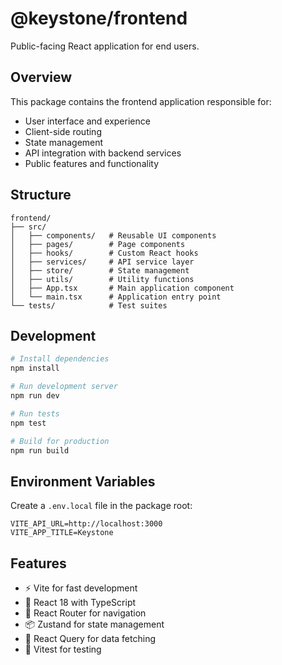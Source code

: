 # @keystone/frontend

Public-facing React application for end users.

## Overview

This package contains the frontend application responsible for:
- User interface and experience
- Client-side routing
- State management
- API integration with backend services
- Public features and functionality

## Structure

```
frontend/
├── src/
│   ├── components/   # Reusable UI components
│   ├── pages/        # Page components
│   ├── hooks/        # Custom React hooks
│   ├── services/     # API service layer
│   ├── store/        # State management
│   ├── utils/        # Utility functions
│   ├── App.tsx       # Main application component
│   └── main.tsx      # Application entry point
└── tests/            # Test suites
```

## Development

```bash
# Install dependencies
npm install

# Run development server
npm run dev

# Run tests
npm test

# Build for production
npm run build
```

## Environment Variables

Create a `.env.local` file in the package root:

```env
VITE_API_URL=http://localhost:3000
VITE_APP_TITLE=Keystone
```

## Features

- ⚡️ Vite for fast development
- 🎨 React 18 with TypeScript
- 🚀 React Router for navigation
- 📦 Zustand for state management
- 🔄 React Query for data fetching
- 🧪 Vitest for testing
